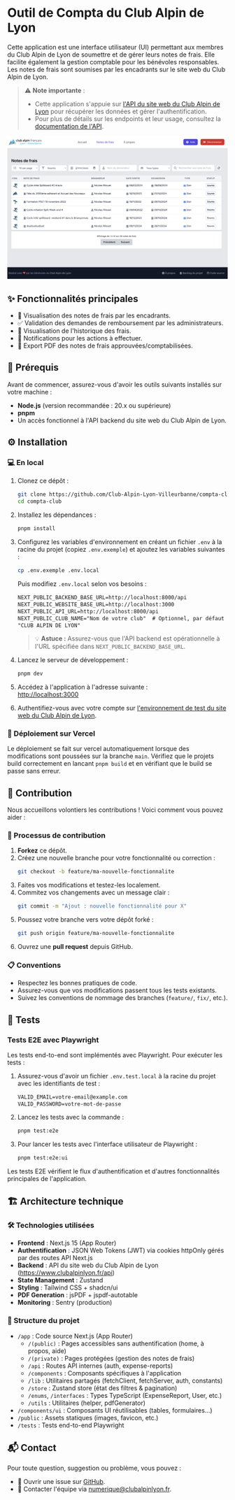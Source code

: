 # Outil de Compta du Club Alpin de Lyon

Cette application est une interface utilisateur (UI) permettant aux membres du Club Alpin de Lyon de soumettre et de gérer leurs notes de frais. Elle facilite également la gestion comptable pour les bénévoles responsables.
Les notes de frais sont soumises par les encadrants sur le site web du Club Alpin de Lyon.

> ⚠️ **Note importante** :
> - Cette application s'appuie sur [l'API du site web du Club Alpin de Lyon](https://www.clubalpinlyon.fr/api) pour récupérer les données et gérer l'authentification.
> - Pour plus de détails sur les endpoints et leur usage, consultez la [documentation de l'API](./API.md).

![Capture d'écran de l'application de comptabilité](./capture-compta-club.png)

## **✨ Fonctionnalités principales**

- 👀 Visualisation des notes de frais par les encadrants.
- ✅ Validation des demandes de remboursement par les administrateurs.
- 📜 Visualisation de l'historique des frais.
- 🔔 Notifications pour les actions à effectuer.
- 📄 Export PDF des notes de frais approuvées/comptabilisées.

## **🚀 Prérequis**

Avant de commencer, assurez-vous d'avoir les outils suivants installés sur votre machine :
- **Node.js** (version recommandée : 20.x ou supérieure)
- **pnpm**
- Un accès fonctionnel à l'API backend du site web du Club Alpin de Lyon.

## **⚙️ Installation**

### **💻 En local**

1. Clonez ce dépôt :
   ```bash
   git clone https://github.com/Club-Alpin-Lyon-Villeurbanne/compta-club.git
   cd compta-club
   ```

2. Installez les dépendances :
   ```bash
   pnpm install
   ```

3. Configurez les variables d'environnement en créant un fichier `.env` à la racine du projet (copiez `.env.exemple`) et ajoutez les variables suivantes :
   ```bash
   cp .env.exemple .env.local
   ```
   
   Puis modifiez `.env.local` selon vos besoins :
   ```env
   NEXT_PUBLIC_BACKEND_BASE_URL=http://localhost:8000/api
   NEXT_PUBLIC_WEBSITE_BASE_URL=http://localhost:3000
   NEXT_PUBLIC_API_URL=http://localhost:8000/api
   NEXT_PUBLIC_CLUB_NAME="Nom de votre club"  # Optionnel, par défaut "CLUB ALPIN DE LYON"
   ```

   > 💡 **Astuce :** Assurez-vous que l'API backend est opérationnelle à l'URL spécifiée dans `NEXT_PUBLIC_BACKEND_BASE_URL`.

4. Lancez le serveur de développement :
   ```bash
   pnpm dev
   ```

5. Accédez à l'application à l'adresse suivante :  
   [http://localhost:3000](http://localhost:3000)

6. Authentifiez-vous avec votre compte sur [l'environnement de test du site web du Club Alpin de Lyon](https://www.clubalpinlyon.top/).

### **🚀 Déploiement sur Vercel**

Le déploiement se fait sur vercel automatiquement lorsque des modifications sont poussées sur la branche `main`. Vérifiez que le projets build correctement en lancant `pnpm build` et en vérifiant que le build se passe sans erreur.

## **🤝 Contribution**

Nous accueillons volontiers les contributions ! Voici comment vous pouvez aider :

### **📝 Processus de contribution**

1. **Forkez** ce dépôt.
2. Créez une nouvelle branche pour votre fonctionnalité ou correction :
   ```bash
   git checkout -b feature/ma-nouvelle-fonctionnalite
   ```
3. Faites vos modifications et testez-les localement.
4. Commitez vos changements avec un message clair :
   ```bash
   git commit -m "Ajout : nouvelle fonctionnalité pour X"
   ```
5. Poussez votre branche vers votre dépôt forké :
   ```bash
   git push origin feature/ma-nouvelle-fonctionnalite
   ```
6. Ouvrez une **pull request** depuis GitHub.

### **📋 Conventions**

- Respectez les bonnes pratiques de code.
- Assurez-vous que vos modifications passent tous les tests existants.
- Suivez les conventions de nommage des branches (`feature/`, `fix/`, etc.).

## **🧪 Tests**

### **Tests E2E avec Playwright**

Les tests end-to-end sont implémentés avec Playwright. Pour exécuter les tests :

1. Assurez-vous d'avoir un fichier `.env.test.local` à la racine du projet avec les identifiants de test :
   ```env
   VALID_EMAIL=votre-email@example.com
   VALID_PASSWORD=votre-mot-de-passe
   ```

2. Lancez les tests avec la commande :
   ```bash
   pnpm test:e2e
   ```

3. Pour lancer les tests avec l'interface utilisateur de Playwright :
   ```bash
   pnpm test:e2e:ui
   ```

Les tests E2E vérifient le flux d'authentification et d'autres fonctionnalités principales de l'application.

## **🏗️ Architecture technique**

### **🛠️ Technologies utilisées**
- **Frontend** : Next.js 15 (App Router)
- **Authentification** : JSON Web Tokens (JWT) via cookies httpOnly gérés par des routes API Next.js
- **Backend** : API du site web du Club Alpin de Lyon (https://www.clubalpinlyon.fr/api)
- **State Management** : Zustand
- **Styling** : Tailwind CSS + shadcn/ui
- **PDF Generation** : jsPDF + jspdf-autotable
- **Monitoring** : Sentry (production)

### **📁 Structure du projet**
- `/app` : Code source Next.js (App Router)
  - `/(public)`  : Pages accessibles sans authentification (home, à propos, aide)
  - `/(private)` : Pages protégées (gestion des notes de frais)
  - `/api`     : Routes API internes (auth, expense-reports)
  - `/components` : Composants spécifiques à l'application
  - `/lib`      : Utilitaires partagés (fetchClient, fetchServer, auth, constants)
  - `/store`    : Zustand store (état des filtres & pagination)
  - `/enums`, `/interfaces` : Types TypeScript (ExpenseReport, User, etc.)
  - `/utils`    : Utilitaires (helper, pdfGenerator)
- `/components/ui` : Composants UI réutilisables (tables, formulaires...)  
- `/public`       : Assets statiques (images, favicon, etc.)
- `/tests`        : Tests end-to-end Playwright

## **📬 Contact**

Pour toute question, suggestion ou problème, vous pouvez :
- 🐛 Ouvrir une issue sur [GitHub](https://github.com/Club-Alpin-Lyon-Villeurbanne/compta-club/issues).
- 📧 Contacter l'équipe via [numerique@clubalpinlyon.fr](mailto:numerique@clubalpinlyon.fr).